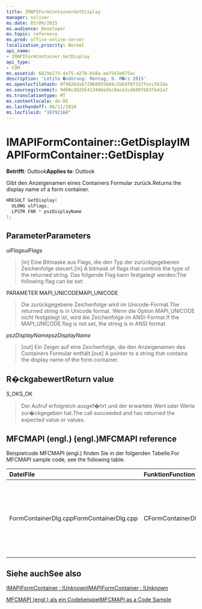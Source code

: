 ```yaml
---
title: IMAPIFormContainerGetDisplay
manager: soliver
ms.date: 03/09/2015
ms.audience: Developer
ms.topic: reference
ms.prod: office-online-server
localization_priority: Normal
api_name:
- IMAPIFormContainer.GetDisplay
api_type:
- COM
ms.assetid: 6829e273-4a75-4278-b58a-ae7543e075ac
description: 'Letzte �nderung: Montag, 9. M�rz 2015'
ms.openlocfilehash: 0f9826dab72968055604c5bb9f8f537facc5618e
ms.sourcegitcommit: 9d60cd82b5413446e5bc8ace2cd689f683fb41a7
ms.translationtype: MT
ms.contentlocale: de-DE
ms.lasthandoff: 06/11/2018
ms.locfileid: "19792160"
---
```

# <a name="imapiformcontainergetdisplay"></a><span data-ttu-id="39b0f-103">IMAPIFormContainer::GetDisplay</span><span class="sxs-lookup"><span data-stu-id="39b0f-103">IMAPIFormContainer::GetDisplay</span></span>

  
  
<span data-ttu-id="39b0f-104">**Betrifft**: Outlook</span><span class="sxs-lookup"><span data-stu-id="39b0f-104">**Applies to**: Outlook</span></span> 
  
<span data-ttu-id="39b0f-105">Gibt den Anzeigenamen eines Containers Formular zurück.</span><span class="sxs-lookup"><span data-stu-id="39b0f-105">Returns the display name of a form container.</span></span>
  
```cpp
HRESULT GetDisplay(
  ULONG ulFlags,
  LPSTR FAR * pszDisplayName
);
```

## <a name="parameters"></a><span data-ttu-id="39b0f-106">Parameter</span><span class="sxs-lookup"><span data-stu-id="39b0f-106">Parameters</span></span>

 <span data-ttu-id="39b0f-107">_ulFlags_</span><span class="sxs-lookup"><span data-stu-id="39b0f-107">_ulFlags_</span></span>
  
> <span data-ttu-id="39b0f-108">[in] Eine Bitmaske aus Flags, die den Typ der zurückgegebenen Zeichenfolge steuert.</span><span class="sxs-lookup"><span data-stu-id="39b0f-108">[in] A bitmask of flags that controls the type of the returned string.</span></span> <span data-ttu-id="39b0f-109">Das folgende Flag kann festgelegt werden:</span><span class="sxs-lookup"><span data-stu-id="39b0f-109">The following flag can be set:</span></span>
    
<span data-ttu-id="39b0f-110">PARAMETER MAPI_UNICODE</span><span class="sxs-lookup"><span data-stu-id="39b0f-110">MAPI_UNICODE</span></span> 
  
> <span data-ttu-id="39b0f-111">Die zurückgegebene Zeichenfolge wird im Unicode-Format.</span><span class="sxs-lookup"><span data-stu-id="39b0f-111">The returned string is in Unicode format.</span></span> <span data-ttu-id="39b0f-112">Wenn die Option MAPI_UNICODE nicht festgelegt ist, wird die Zeichenfolge im ANSI-Format.</span><span class="sxs-lookup"><span data-stu-id="39b0f-112">If the MAPI_UNICODE flag is not set, the string is in ANSI format.</span></span>
    
 <span data-ttu-id="39b0f-113">_pszDisplayName_</span><span class="sxs-lookup"><span data-stu-id="39b0f-113">_pszDisplayName_</span></span>
  
> <span data-ttu-id="39b0f-114">[out] Ein Zeiger auf eine Zeichenfolge, die den Anzeigenamen des Containers Formular enthält.</span><span class="sxs-lookup"><span data-stu-id="39b0f-114">[out] A pointer to a string that contains the display name of the form container.</span></span>
    
## <a name="return-value"></a><span data-ttu-id="39b0f-115">R�ckgabewert</span><span class="sxs-lookup"><span data-stu-id="39b0f-115">Return value</span></span>

<span data-ttu-id="39b0f-116">S_OK</span><span class="sxs-lookup"><span data-stu-id="39b0f-116">S_OK</span></span> 
  
> <span data-ttu-id="39b0f-117">Der Aufruf erfolgreich ausgef�hrt und der erwartete Wert oder Werte zur�ckgegeben hat.</span><span class="sxs-lookup"><span data-stu-id="39b0f-117">The call succeeded and has returned the expected value or values.</span></span>
    
## <a name="mfcmapi-reference"></a><span data-ttu-id="39b0f-118">MFCMAPI (engl.) (engl.)</span><span class="sxs-lookup"><span data-stu-id="39b0f-118">MFCMAPI reference</span></span>

<span data-ttu-id="39b0f-119">Beispielcode MFCMAPI (engl.) finden Sie in der folgenden Tabelle.</span><span class="sxs-lookup"><span data-stu-id="39b0f-119">For MFCMAPI sample code, see the following table.</span></span>
  
|<span data-ttu-id="39b0f-120">**Datei**</span><span class="sxs-lookup"><span data-stu-id="39b0f-120">**File**</span></span>|<span data-ttu-id="39b0f-121">**Funktion**</span><span class="sxs-lookup"><span data-stu-id="39b0f-121">**Function**</span></span>|<span data-ttu-id="39b0f-122">**Comment**</span><span class="sxs-lookup"><span data-stu-id="39b0f-122">**Comment**</span></span>|
|:-----|:-----|:-----|
|<span data-ttu-id="39b0f-123">FormContainerDlg.cpp</span><span class="sxs-lookup"><span data-stu-id="39b0f-123">FormContainerDlg.cpp</span></span>  <br/> |<span data-ttu-id="39b0f-124">CFormContainerDlg::CFormContainerDlg</span><span class="sxs-lookup"><span data-stu-id="39b0f-124">CFormContainerDlg::CFormContainerDlg</span></span>  <br/> |<span data-ttu-id="39b0f-125">MFCMAPI (engl.) verwendet die **IMAPIFormContainer::GetDisplay** -Methode, um den Namen des Containers Formular abrufen, wenn CFormContainerDlg gerendert.</span><span class="sxs-lookup"><span data-stu-id="39b0f-125">MFCMAPI uses the **IMAPIFormContainer::GetDisplay** method to get the name of the form container when it renders CFormContainerDlg.</span></span>  <br/> |
   
## <a name="see-also"></a><span data-ttu-id="39b0f-126">Siehe auch</span><span class="sxs-lookup"><span data-stu-id="39b0f-126">See also</span></span>



[<span data-ttu-id="39b0f-127">IMAPIFormContainer : IUnknown</span><span class="sxs-lookup"><span data-stu-id="39b0f-127">IMAPIFormContainer : IUnknown</span></span>](imapiformcontaineriunknown.md)


[<span data-ttu-id="39b0f-128">MFCMAPI (engl.) als ein Codebeispiel</span><span class="sxs-lookup"><span data-stu-id="39b0f-128">MFCMAPI as a Code Sample</span></span>](mfcmapi-as-a-code-sample.md)

